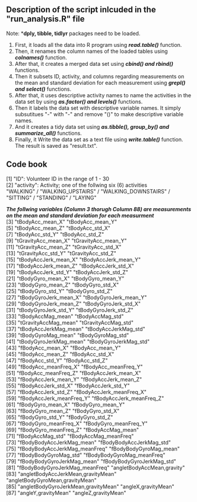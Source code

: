 ## Description of the script inlcuded in the "run_analysis.R" file

Note: ***dply, tibble, tidlyr** packages need to be loaded.

1. First, it loads all the data into R program using ***read.table()*** function.  
2. Then, it renames the column names of the loaded tables using ***colnames()*** function.  
3. After that, it creates a merged data set using ***cbind() and rbind()*** functions.  
4. Then it subsets ID, activity, and columns regarding measurements on the mean and standard deviation for each measurement using ***grepl() and select()*** functions.  
5. After that, it uses descriptive activity names to name the activities in the data set by using ***as.factor() and levels()*** functions.  
6. Then it labels the data set with descriptive variable names. It simply subsutitues "-" with "-" and remove "()" to make descriptive variable names.  
7. And it creates a tidy data set using ***as.tibble(), group_by() and summarize_all()*** functions.  
8. Finally, it Write the data set as a text file using ***write.table()*** function. The result is saved as "result.txt".  

## Code book
 [1] "ID": Volunteer ID in the range of 1 - 30  
 [2] "activity": Activity; one of the follwing six (6) activities   
"WALKING" / "WALKING_UPSTAIRS" / "WALKING_DOWNSTAIRS" / "SITTING" / "STANDING" / "LAYING"    
 
***The follwing variables (Column 3 thorugh Column 88) are measurements on the mean and standard deviation for each measurment***  
  [3] "tBodyAcc_mean_X"                    "tBodyAcc_mean_Y"                     
  [5] "tBodyAcc_mean_Z"                    "tBodyAcc_std_X"                      
  [7] "tBodyAcc_std_Y"                     "tBodyAcc_std_Z"                      
  [9] "tGravityAcc_mean_X"                 "tGravityAcc_mean_Y"                  
 [11] "tGravityAcc_mean_Z"                 "tGravityAcc_std_X"                   
 [13] "tGravityAcc_std_Y"                  "tGravityAcc_std_Z"                   
 [15] "tBodyAccJerk_mean_X"                "tBodyAccJerk_mean_Y"                 
 [17] "tBodyAccJerk_mean_Z"                "tBodyAccJerk_std_X"                  
 [19] "tBodyAccJerk_std_Y"                 "tBodyAccJerk_std_Z"                  
 [21] "tBodyGyro_mean_X"                   "tBodyGyro_mean_Y"                    
 [23] "tBodyGyro_mean_Z"                   "tBodyGyro_std_X"                     
 [25] "tBodyGyro_std_Y"                    "tBodyGyro_std_Z"                     
 [27] "tBodyGyroJerk_mean_X"               "tBodyGyroJerk_mean_Y"                
 [29] "tBodyGyroJerk_mean_Z"               "tBodyGyroJerk_std_X"                 
 [31] "tBodyGyroJerk_std_Y"                "tBodyGyroJerk_std_Z"                 
 [33] "tBodyAccMag_mean"                   "tBodyAccMag_std"                     
 [35] "tGravityAccMag_mean"                "tGravityAccMag_std"                  
 [37] "tBodyAccJerkMag_mean"               "tBodyAccJerkMag_std"                 
 [39] "tBodyGyroMag_mean"                  "tBodyGyroMag_std"                    
 [41] "tBodyGyroJerkMag_mean"              "tBodyGyroJerkMag_std"                
 [43] "fBodyAcc_mean_X"                    "fBodyAcc_mean_Y"                     
 [45] "fBodyAcc_mean_Z"                    "fBodyAcc_std_X"                      
 [47] "fBodyAcc_std_Y"                     "fBodyAcc_std_Z"                      
 [49] "fBodyAcc_meanFreq_X"                "fBodyAcc_meanFreq_Y"                 
 [51] "fBodyAcc_meanFreq_Z"                "fBodyAccJerk_mean_X"                 
 [53] "fBodyAccJerk_mean_Y"                "fBodyAccJerk_mean_Z"                 
 [55] "fBodyAccJerk_std_X"                 "fBodyAccJerk_std_Y"                  
 [57] "fBodyAccJerk_std_Z"                 "fBodyAccJerk_meanFreq_X"             
 [59] "fBodyAccJerk_meanFreq_Y"            "fBodyAccJerk_meanFreq_Z"             
 [61] "fBodyGyro_mean_X"                   "fBodyGyro_mean_Y"                    
 [63] "fBodyGyro_mean_Z"                   "fBodyGyro_std_X"                     
 [65] "fBodyGyro_std_Y"                    "fBodyGyro_std_Z"                     
 [67] "fBodyGyro_meanFreq_X"               "fBodyGyro_meanFreq_Y"                
 [69] "fBodyGyro_meanFreq_Z"               "fBodyAccMag_mean"                    
 [71] "fBodyAccMag_std"                    "fBodyAccMag_meanFreq"                
 [73] "fBodyBodyAccJerkMag_mean"           "fBodyBodyAccJerkMag_std"             
 [75] "fBodyBodyAccJerkMag_meanFreq"       "fBodyBodyGyroMag_mean"               
 [77] "fBodyBodyGyroMag_std"               "fBodyBodyGyroMag_meanFreq"           
 [79] "fBodyBodyGyroJerkMag_mean"          "fBodyBodyGyroJerkMag_std"            
 [81] "fBodyBodyGyroJerkMag_meanFreq"      "angletBodyAccMean,gravity"           
 [83] "angletBodyAccJerkMean,gravityMean"  "angletBodyGyroMean,gravityMean"      
 [85] "angletBodyGyroJerkMean,gravityMean" "angleX,gravityMean"                  
 [87] "angleY,gravityMean"                 "angleZ,gravityMean"  
